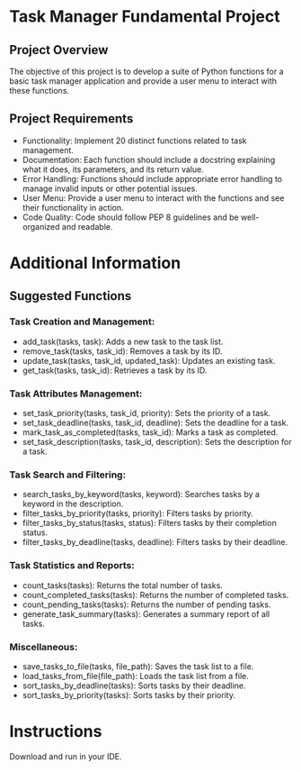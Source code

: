 # Task Manager Fundamental Project

## Project Overview

The objective of this project is to develop a suite of Python functions for a basic task manager application and provide a user menu to interact with these functions. 

## Project Requirements

- Functionality: Implement 20 distinct functions related to task management.
- Documentation: Each function should include a docstring explaining what it does, its parameters, and its return value.
- Error Handling: Functions should include appropriate error handling to manage invalid inputs or other potential issues.
- User Menu: Provide a user menu to interact with the functions and see their functionality in action.
- Code Quality: Code should follow PEP 8 guidelines and be well-organized and readable.

# Additional Information

## Suggested Functions

### Task Creation and Management:

- add_task(tasks, task): Adds a new task to the task list.
- remove_task(tasks, task_id): Removes a task by its ID.
- update_task(tasks, task_id, updated_task): Updates an existing task.
- get_task(tasks, task_id): Retrieves a task by its ID.

### Task Attributes Management:

- set_task_priority(tasks, task_id, priority): Sets the priority of a task.
- set_task_deadline(tasks, task_id, deadline): Sets the deadline for a task.
- mark_task_as_completed(tasks, task_id): Marks a task as completed.
- set_task_description(tasks, task_id, description): Sets the description for a task.

### Task Search and Filtering:

- search_tasks_by_keyword(tasks, keyword): Searches tasks by a keyword in the description.
- filter_tasks_by_priority(tasks, priority): Filters tasks by priority.
- filter_tasks_by_status(tasks, status): Filters tasks by their completion status.
- filter_tasks_by_deadline(tasks, deadline): Filters tasks by their deadline.

### Task Statistics and Reports:

- count_tasks(tasks): Returns the total number of tasks.
- count_completed_tasks(tasks): Returns the number of completed tasks.
- count_pending_tasks(tasks): Returns the number of pending tasks.
- generate_task_summary(tasks): Generates a summary report of all tasks.

### Miscellaneous:

- save_tasks_to_file(tasks, file_path): Saves the task list to a file.
- load_tasks_from_file(file_path): Loads the task list from a file.
- sort_tasks_by_deadline(tasks): Sorts tasks by their deadline.
- sort_tasks_by_priority(tasks): Sorts tasks by their priority.

# Instructions
Download and run in your IDE.
